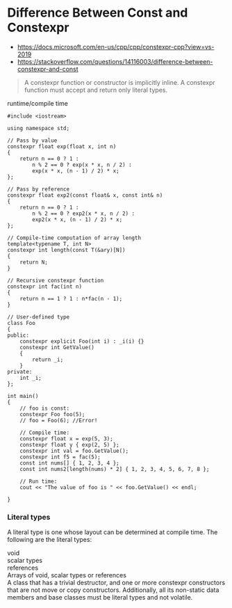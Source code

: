 # Difference Between Const and Constexpr

- https://docs.microsoft.com/en-us/cpp/cpp/constexpr-cpp?view=vs-2019
- https://stackoverflow.com/questions/14116003/difference-between-constexpr-and-const

> A constexpr function or constructor is implicitly inline.
> A constexpr function must accept and return only literal types.

runtime/compile time

    #include <iostream>

    using namespace std;

    // Pass by value
    constexpr float exp(float x, int n)
    {
        return n == 0 ? 1 :
            n % 2 == 0 ? exp(x * x, n / 2) :
            exp(x * x, (n - 1) / 2) * x;
    };

    // Pass by reference
    constexpr float exp2(const float& x, const int& n)
    {
        return n == 0 ? 1 :
            n % 2 == 0 ? exp2(x * x, n / 2) :
            exp2(x * x, (n - 1) / 2) * x;
    };

    // Compile-time computation of array length
    template<typename T, int N>
    constexpr int length(const T(&ary)[N])
    {
        return N;
    }

    // Recursive constexpr function
    constexpr int fac(int n)
    {
        return n == 1 ? 1 : n*fac(n - 1);
    }

    // User-defined type
    class Foo
    {
    public:
        constexpr explicit Foo(int i) : _i(i) {}
        constexpr int GetValue()
        {
            return _i;
        }
    private:
        int _i;
    };

    int main()
    {
        // foo is const:
        constexpr Foo foo(5);
        // foo = Foo(6); //Error!

        // Compile time:
        constexpr float x = exp(5, 3);
        constexpr float y { exp(2, 5) };
        constexpr int val = foo.GetValue();
        constexpr int f5 = fac(5);
        const int nums[] { 1, 2, 3, 4 };
        const int nums2[length(nums) * 2] { 1, 2, 3, 4, 5, 6, 7, 8 };

        // Run time:
        cout << "The value of foo is " << foo.GetValue() << endl;

    }

### Literal types

A literal type is one whose layout can be determined at compile time. The following are the literal types:

void<br>
scalar types<br>
references<br>
Arrays of void, scalar types or references<br>
A class that has a trivial destructor, and one or more constexpr constructors that are not move or copy constructors. Additionally, all its non-static data members and base classes must be literal types and not volatile.
